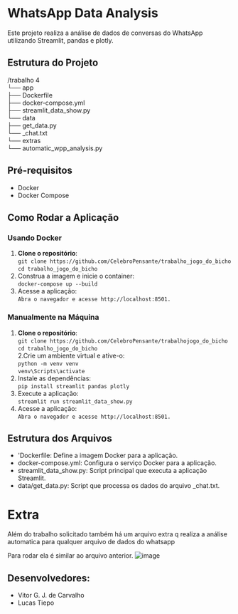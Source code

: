 # WhatsApp Data Analysis

Este projeto realiza a análise de dados de conversas do WhatsApp utilizando Streamlit, pandas e plotly.

## Estrutura do Projeto
/trabalho 4<br>
  └── app<br>
    ├── Dockerfile <br>
    ├── docker-compose.yml <br>
    ├── streamlit_data_show.py<br>
    └── data<br>
      ├── get_data.py <br>
      └── _chat.txt<br>
  └── extras<br>
    └── automatic_wpp_analysis.py<br>


## Pré-requisitos

- Docker
- Docker Compose

## Como Rodar a Aplicação

### Usando Docker

1. **Clone o repositório**:<br>
   `git clone https://github.com/CelebroPensante/trabalho_jogo_do_bicho`<br>
   `cd trabalho_jogo_do_bicho `
3. Construa a imagem e inicie o container:<br>
   `docker-compose up --build`
4. Acesse a aplicação:<br>
   `Abra o navegador e acesse http://localhost:8501.`

### Manualmente na Máquina
1. **Clone o repositório**:<br>
   `git clone https://github.com/CelebroPensante/trabalhojogo_do_bicho`<br>
   `cd trabalho_jogo_do_bicho`<br>
2.Crie um ambiente virtual e ative-o:<br>
  `python -m venv venv`<br>
  `venv\Scripts\activate`
3. Instale as dependências:<br>
  `pip install streamlit pandas plotly`
4. Execute a aplicação:<br>
  `streamlit run streamlit_data_show.py`
5. Acesse a aplicação:<br>
   `Abra o navegador e acesse http://localhost:8501.`

## Estrutura dos Arquivos
- 'Dockerfile: Define a imagem Docker para a aplicação.
- docker-compose.yml: Configura o serviço Docker para a aplicação.
- streamlit_data_show.py: Script principal que executa a aplicação Streamlit.
- data/get_data.py: Script que processa os dados do arquivo _chat.txt.

# Extra

Além do trabalho solicitado também há um arquivo extra q realiza a análise automatica para qualquer arquivo de dados do whatsapp

Para rodar ela é similar ao arquivo anterior.
![image](https://github.com/user-attachments/assets/e7dbc695-c257-4c8f-9f77-d935a4e6c061)

## Desenvolvedores:
- Vitor G. J. de Carvalho
- Lucas Tiepo
